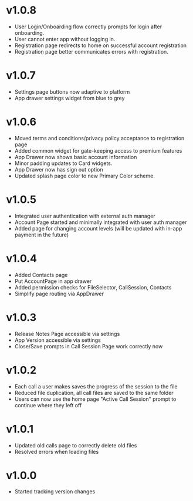 # v1.0.8
- User Login/Onboarding flow correctly prompts for login after onboarding.
- User cannot enter app without logging in.
- Registration page redirects to home on successful account registration
- Registration page better communicates errors with registration.

# v1.0.7
- Settings page buttons now adaptive to platform
- App drawer settings widget from blue to grey

# v1.0.6
- Moved terms and conditions/privacy policy acceptance to registration page
- Added common widget for gate-keeping access to premium features
- App Drawer now shows basic account information
- Minor padding updates to Card widgets.
- App Drawer now has sign out option
- Updated splash page color to new Primary Color scheme.

# v1.0.5
- Integrated user authentication with external auth manager
- Account Page started and minimally integrated with user auth manager
- Added page for changing account levels (will be updated with in-app payment in the future)

# v1.0.4
- Added Contacts page
- Put AccountPage in app drawer
- Added permission checks for FileSelector, CallSession, Contacts
- Simplify page routing via AppDrawer

# v1.0.3
- Release Notes Page accessible via settings
- App Version accessible via settings
- Close/Save prompts in Call Session Page work correctly now

# v1.0.2
- Each call a user makes saves the progress of the session to the file
- Reduced file duplication, all call files are saved to the same folder
- Users can now use the home page "Active Call Session" prompt to continue where they left off

# v1.0.1
- Updated old calls page to correctly delete old files
- Resolved errors when loading files

# v1.0.0
- Started tracking version changes
